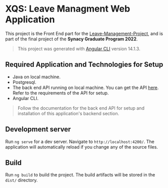 # XQS: Leave Managment Web Application
This project is the Front End part for the [Leave-Management-Project](https://github.com/UTBox/Synacy-Employee-Leave-Project.git), and is part of the final project of the **Synacy Graduate Program 2022**.
>This project was generated with [Angular CLI](https://github.com/angular/angular-cli) version 14.1.3.

## Required Application and Technologies for Setup
- Java on local machine.
- Postgresql.
- The back end API running on local machine. You can get the API [here](https://github.com/UTBox/Synacy-Employee-Leave-Project.git). Refer to the requirements of the API for setup.
- Angular CLI.
> Follow the documentation for the back end API for setup and installation of this application's backend section.


## Development server
Run `ng serve` for a dev server. Navigate to `http://localhost:4200/`. The application will automatically reload if you change any of the source files.



## Build

Run `ng build` to build the project. The build artifacts will be stored in the `dist/` directory.



